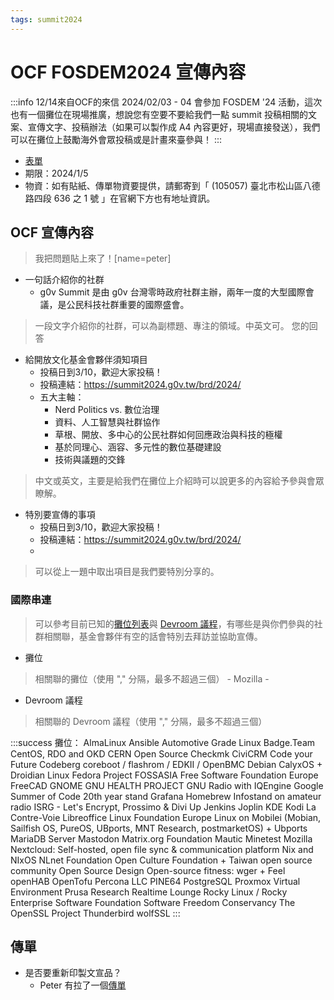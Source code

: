 ```yaml
---
tags: summit2024
---
```

# OCF FOSDEM2024 宣傳內容

:::info
12/14來自OCF的來信
2024/02/03 - 04 會參加 FOSDEM '24 活動，這次也有一個攤位在現場推廣，想說您有空要不要給我們一點 summit 投稿相關的文案、宣傳文字、投稿辦法（如果可以製作成 A4 內容更好，現場直接發送），我們可以在攤位上鼓勵海外會眾投稿或是計畫來臺參與！
:::
- [表單](https://docs.google.com/forms/d/e/1FAIpQLSe035rNsq-s9uvmcSnRPLAZ5nwC567Gzty9uPF_RiuRFu3E5Q/viewform)
- 期限：2024/1/5
- 物資：如有貼紙、傳單物資要提供，請郵寄到「 (105057) 臺北市松山區八德路四段 636 之 1 號 」在官網下方也有地址資訊。

## OCF 宣傳內容
> 我把問題貼上來了！[name=peter]
- 一句話介紹你的社群
    - g0v Summit 是由 g0v 台灣零時政府社群主辦，兩年一度的大型國際會議，是公民科技社群重要的國際盛會。
> 一段文字介紹你的社群，可以為副標題、專注的領域。中英文可。
您的回答
- 給開放文化基金會夥伴須知項目
    - 投稿日到3/10，歡迎大家投稿！
    - 投稿連結：https://summit2024.g0v.tw/brd/2024/
    - 五大主軸：
        - Nerd Politics vs. 數位治理
        - 資料、人工智慧與社群協作
        - 草根、開放、多中心的公民社群如何回應政治與科技的極權
        - 基於同理心、涵容、多元性的數位基礎建設
        - 技術與議題的交鋒 
> 中文或英文，主要是給我們在攤位上介紹時可以說更多的內容給予參與會眾瞭解。
- 特別要宣傳的事項
    - 投稿日到3/10，歡迎大家投稿！
    - 投稿連結：https://summit2024.g0v.tw/brd/2024/ 
    - 
> 可以從上一題中取出項目是我們要特別分享的。
### 國際串連
> 可以參考目前已知的[攤位列表](https://fosdem.org/2024/news/2023-11-20-accepted-stands-fosdem-2024/)與 [Devroom 議程](https://fosdem.org/2024/schedule/)，有哪些是與你們參與的社群相關聯，基金會夥伴有空的話會特別去拜訪並協助宣傳。
- 攤位
> 相關聯的攤位（使用 "," 分隔，最多不超過三個）
    - Mozilla
    - 
- Devroom 議程
> 相關聯的 Devroom 議程（使用 "," 分隔，最多不超過三個）

:::success
攤位：
AlmaLinux
Ansible
Automotive Grade Linux
Badge.Team
CentOS, RDO and OKD
CERN Open Source
Checkmk
CiviCRM
Code your Future
Codeberg
coreboot / flashrom / EDKII / OpenBMC
Debian
CalyxOS + Droidian Linux
Fedora Project
FOSSASIA
Free Software Foundation Europe
FreeCAD
GNOME
GNU HEALTH PROJECT
GNU Radio with IQEngine
Google Summer of Code 20th year stand
Grafana
Homebrew
Infostand on amateur radio
ISRG - Let's Encrypt, Prossimo & Divi Up
Jenkins
Joplin
KDE
Kodi
La Contre-Voie
Libreoffice
Linux Foundation Europe
Linux on Mobilei (Mobian, Sailfish OS, PureOS, UBports, MNT Research, postmarketOS) + Ubports
MariaDB Server
Mastodon
Matrix.org Foundation
Mautic
Minetest
Mozilla
Nextcloud: Self-hosted, open file sync & communication platform
Nix and NIxOS
NLnet Foundation
Open Culture Foundation + Taiwan open source community
Open Source Design
Open-source fitness: wger + Feel
openHAB
OpenTofu
Percona LLC
PINE64
PostgreSQL
Proxmox Virtual Environment
Prusa Research
Realtime Lounge
Rocky Linux / Rocky Enterprise Software Foundation
Software Freedom Conservancy
The OpenSSL Project
Thunderbird
wolfSSL
:::

## 傳單
- 是否要重新印製文宣品？
    - Peter 有拉了一個[傳單](https://docs.google.com/presentation/d/1vTXYIHwY4fe_wzMzrYwp5zsD9X9JBoW2Yz-aoQ-hyZk/edit?usp=sharing)

